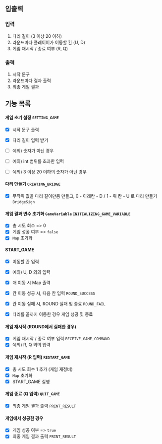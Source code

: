 ## 입출력

### 입력

1. 다리 길이 (3 이상 20 이하)
2. 라운드마다 플레이어가 이동할 칸 (U, D)
3. 게임 재시작 / 종료 여부 (R, Q)

### 출력

1. 시작 문구
2. 라운드마다 결과 출력
3. 최종 게임 결과

## 기능 목록

#### 게임 초기 설정 `SETTING_GAME`

- [x] 시작 문구 출력

- [x] 다리 길이 입력 받기
- [ ] 예외) 숫자가 아닌 경우
- [ ] 예외) int 범위를 초과한 입력
- [ ] 예외) 3 이상 20 이하의 숫자가 아닌 경우

#### 다리 만들기 `CREATING_BRIDGE`

- [x] 무작위 값을 다리 길이만큼 만들고, 0 - 아래칸 - D / 1 - 위 칸 - U 로 다리 만들기 `BridgeSign`

#### 게임 결과 변수 초기화 `GameVariable` `INITIALIZING_GAME_VARIABLE`

- [x] 총 시도 회수 => 0
- [x] 게임 성공 여부 => `false`
- [x] `Map` 초기화

#### START_GAME

- [x] 이동할 칸 입력
- [x] 예외) U, D 외의 입력
- [x] 매 이동 시 Map 출력

- [x] 칸 이동 성공 시, 다음 칸 입력 `ROUND_SUCCESS`
- [x] 칸 이동 실패 시, ROUND 실패 및 종료 `ROUND_FAIL`
- [x] 다리를 끝까지 이동한 경우 게임 성공 및 종료

#### 게임 재시작 (ROUND에서 실패한 경우)

- [x] 게임 재시작 / 종료 여부 입력 `RECEIVE_GAME_COMMAND`
- [x] 예외) R, Q 외의 입력

#### 게임 재시작 (R 입력) `RESTART_GAME`

- [x] 총 시도 회수 1 추가 (게임 재정비)
- [x] `Map` 초기화
- [x] START_GAME 실행

#### 게임 종료 (Q 입력) `QUIT_GAME`

- [x] 최종 게임 결과 출력 `PRINT_RESULT`

#### 게임에서 성공한 경우

- [x] 게임 성공 여부 => `true`
- [x] 최종 게임 결과 출력 `PRINT_RESULT`